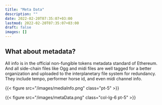 ```yaml
---
title: "Meta Data"
description: ""
date: 2022-02-20T07:35:07+03:00
lastmod: 2022-02-20T07:35:07+03:00
draft: false
images: []
---
```


## What about metadata?

<div class="row">
<div class="col-lg-6">

All info is in the official non-fungible tokens metadata standard of Ethereum. And all side-chain files like Ogg and midi files are well tagged for a better organization and uploaded to the interplanetary file system for redundancy. They include tempo, performer horse id, and even midi channel info.

{{< figure src="/images/mediaInfo.png" class="pt-5" >}}
</div>
{{< figure src="/images/metaData.png" class="col-lg-6 pt-5" >}}

</div>
